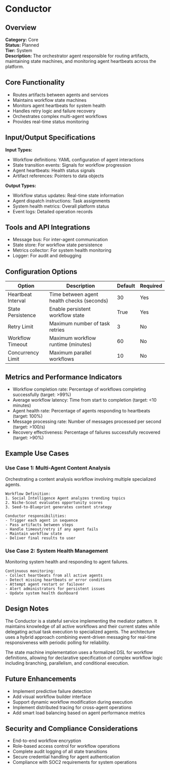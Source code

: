 # Conductor

## Overview
**Category:** Core  
**Status:** Planned  
**Tier:** System  
**Description:** The orchestrator agent responsible for routing artifacts, maintaining state machines, and monitoring agent heartbeats across the platform.

## Core Functionality
- Routes artifacts between agents and services
- Maintains workflow state machines
- Monitors agent heartbeats for system health
- Handles retry logic and failure recovery
- Orchestrates complex multi-agent workflows
- Provides real-time status monitoring

## Input/Output Specifications
**Input Types:**
- Workflow definitions: YAML configuration of agent interactions
- State transition events: Signals for workflow progression
- Agent heartbeats: Health status signals
- Artifact references: Pointers to data objects

**Output Types:**
- Workflow status updates: Real-time state information
- Agent dispatch instructions: Task assignments
- System health metrics: Overall platform status
- Event logs: Detailed operation records

## Tools and API Integrations
- Message bus: For inter-agent communication
- State store: For workflow state persistence
- Metrics collector: For system health monitoring
- Logger: For audit and debugging

## Configuration Options
| Option | Description | Default | Required |
|--------|-------------|---------|----------|
| Heartbeat Interval | Time between agent health checks (seconds) | 30 | Yes |
| State Persistence | Enable persistent workflow state | True | Yes |
| Retry Limit | Maximum number of task retries | 3 | No |
| Workflow Timeout | Maximum workflow runtime (minutes) | 60 | No |
| Concurrency Limit | Maximum parallel workflows | 10 | No |

## Metrics and Performance Indicators
- Workflow completion rate: Percentage of workflows completing successfully (target: >99%)
- Average workflow latency: Time from start to completion (target: <10 minutes)
- Agent health rate: Percentage of agents responding to heartbeats (target: 100%)
- Message processing rate: Number of messages processed per second (target: >100/s)
- Recovery effectiveness: Percentage of failures successfully recovered (target: >90%)

## Example Use Cases
### Use Case 1: Multi-Agent Content Analysis
Orchestrating a content analysis workflow involving multiple specialized agents.

```
Workflow Definition:
1. Social Intelligence Agent analyzes trending topics
2. Niche-Scout evaluates opportunity scores
3. Seed-to-Blueprint generates content strategy

Conductor responsibilities:
- Trigger each agent in sequence
- Pass artifacts between steps
- Handle timeout/retry if any agent fails
- Maintain workflow state
- Deliver final results to user
```

### Use Case 2: System Health Management
Monitoring system health and responding to agent failures.

```
Continuous monitoring:
- Collect heartbeats from all active agents
- Detect missing heartbeats or error conditions
- Attempt agent restart or failover
- Alert administrators for persistent issues
- Update system health dashboard
```

## Design Notes
The Conductor is a stateful service implementing the mediator pattern. It maintains knowledge of all active workflows and their current states while delegating actual task execution to specialized agents. The architecture uses a hybrid approach combining event-driven messaging for real-time responsiveness with periodic polling for reliability.

The state machine implementation uses a formalized DSL for workflow definitions, allowing for declarative specification of complex workflow logic including branching, parallelism, and conditional execution.

## Future Enhancements
- Implement predictive failure detection
- Add visual workflow builder interface
- Support dynamic workflow modification during execution
- Implement distributed tracing for cross-agent operations
- Add smart load balancing based on agent performance metrics

## Security and Compliance Considerations
- End-to-end workflow encryption
- Role-based access control for workflow operations
- Complete audit logging of all state transitions
- Secure credential handling for agent authentication
- Compliance with SOC2 requirements for system operations